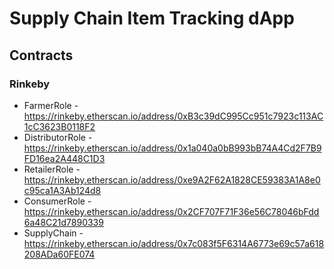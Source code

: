 # Supply Chain Item Tracking dApp

## Contracts

### Rinkeby

- FarmerRole - <https://rinkeby.etherscan.io/address/0xB3c39dC995Cc951c7923c113AC1cC3623B0118F2>
- DistributorRole - <https://rinkeby.etherscan.io/address/0x1a040a0bB993bB74A4Cd2F7B9FD16ea2A448C1D3>
- RetailerRole - <https://rinkeby.etherscan.io/address/0xe9A2F62A1828CE59383A1A8e0c95ca1A3Ab124d8>
- ConsumerRole - <https://rinkeby.etherscan.io/address/0x2CF707F71F36e56C78046bFdd6a48C21d7890339>
- SupplyChain - <https://rinkeby.etherscan.io/address/0x7c083f5F6314A6773e69c57a618208ADa60FE074>

